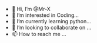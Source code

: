 - 👋 Hi, I’m @Mr-X
- 👀 I’m interested in Coding...
- 🌱 I’m currently learning python...
- 💞️ I’m looking to collaborate on ...
- 📫 How to reach me ...

<!---
iamabdullah582/iamabdullah582 is a ✨ special ✨ repository because its `README.md` (this file) appears on your GitHub profile.
You can click the Preview link to take a look at your changes.
--->
